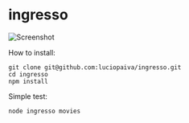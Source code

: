 # ingresso

![Screenshot](https://raw.githubusercontent.com/luciopaiva/ingresso/master/ingresso.png)

How to install:

    git clone git@github.com:luciopaiva/ingresso.git
    cd ingresso
    npm install

Simple test:

    node ingresso movies
